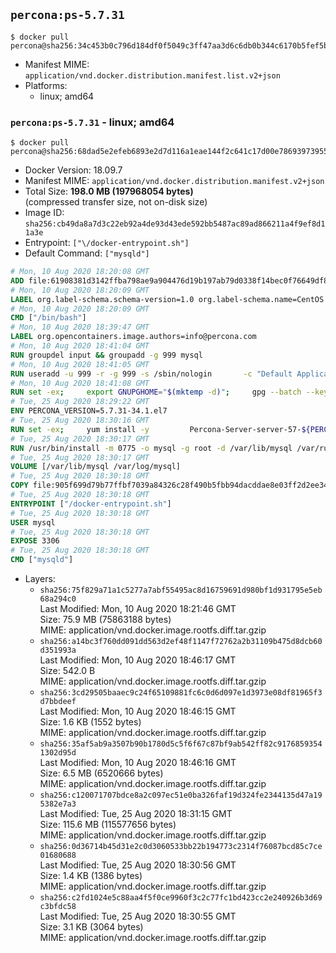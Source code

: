 ## `percona:ps-5.7.31`

```console
$ docker pull percona@sha256:34c453b0c796d184df0f5049c3ff47aa3d6c6db0b344c6170b5fef5bfb615ea2
```

-	Manifest MIME: `application/vnd.docker.distribution.manifest.list.v2+json`
-	Platforms:
	-	linux; amd64

### `percona:ps-5.7.31` - linux; amd64

```console
$ docker pull percona@sha256:68dad5e2efeb6893e2d7d116a1eae144f2c641c17d00e7869397395590c91651
```

-	Docker Version: 18.09.7
-	Manifest MIME: `application/vnd.docker.distribution.manifest.v2+json`
-	Total Size: **198.0 MB (197968054 bytes)**  
	(compressed transfer size, not on-disk size)
-	Image ID: `sha256:cb49da8a7d3c22eb92a4de93d43ede592bb5487ac89ad866211a4f9ef8d11a3e`
-	Entrypoint: `["\/docker-entrypoint.sh"]`
-	Default Command: `["mysqld"]`

```dockerfile
# Mon, 10 Aug 2020 18:20:08 GMT
ADD file:61908381d3142ffba798ae9a904476d19b197ab79d0338f14bec0f76649df8d4 in / 
# Mon, 10 Aug 2020 18:20:09 GMT
LABEL org.label-schema.schema-version=1.0 org.label-schema.name=CentOS Base Image org.label-schema.vendor=CentOS org.label-schema.license=GPLv2 org.label-schema.build-date=20200809 org.opencontainers.image.title=CentOS Base Image org.opencontainers.image.vendor=CentOS org.opencontainers.image.licenses=GPL-2.0-only org.opencontainers.image.created=2020-08-09 00:00:00+01:00
# Mon, 10 Aug 2020 18:20:09 GMT
CMD ["/bin/bash"]
# Mon, 10 Aug 2020 18:39:47 GMT
LABEL org.opencontainers.image.authors=info@percona.com
# Mon, 10 Aug 2020 18:41:04 GMT
RUN groupdel input && groupadd -g 999 mysql
# Mon, 10 Aug 2020 18:41:05 GMT
RUN useradd -u 999 -r -g 999 -s /sbin/nologin 		-c "Default Application User" mysql
# Mon, 10 Aug 2020 18:41:08 GMT
RUN set -ex;     export GNUPGHOME="$(mktemp -d)";     gpg --batch --keyserver ha.pool.sks-keyservers.net --recv-keys 430BDF5C56E7C94E848EE60C1C4CBDCDCD2EFD2A;     gpg --batch --export --armor 430BDF5C56E7C94E848EE60C1C4CBDCDCD2EFD2A > ${GNUPGHOME}/RPM-GPG-KEY-Percona;     rpmkeys --import ${GNUPGHOME}/RPM-GPG-KEY-Percona /etc/pki/rpm-gpg/RPM-GPG-KEY-CentOS-7;     curl -Lf -o /tmp/percona-release.rpm https://repo.percona.com/yum/percona-release-latest.noarch.rpm;     rpmkeys --checksig /tmp/percona-release.rpm;     yum install -y /tmp/percona-release.rpm;     rm -rf "$GNUPGHOME" /tmp/percona-release.rpm;     rpm --import /etc/pki/rpm-gpg/PERCONA-PACKAGING-KEY;     percona-release disable all;     percona-release enable original release
# Tue, 25 Aug 2020 18:29:22 GMT
ENV PERCONA_VERSION=5.7.31-34.1.el7
# Tue, 25 Aug 2020 18:30:16 GMT
RUN set -ex;     yum install -y         Percona-Server-server-57-${PERCONA_VERSION}         Percona-Server-devel-57-${PERCONA_VERSION}         Percona-Server-tokudb-57-${PERCONA_VERSION}         Percona-Server-rocksdb-57-${PERCONA_VERSION}         jemalloc         openssl         which         policycoreutils;         yum clean all;     rm -rf /var/cache/yum /var/lib/mysql
# Tue, 25 Aug 2020 18:30:17 GMT
RUN /usr/bin/install -m 0775 -o mysql -g root -d /var/lib/mysql /var/run/mysqld /docker-entrypoint-initdb.d 	&& find /etc/percona-server.cnf /etc/percona-server.conf.d /etc/my.cnf.d -name '*.cnf' -print0 		| xargs -0 grep -lZE '^(bind-address|log|user)' 		| xargs -rt -0 sed -Ei 's/^(bind-address|log|user)/#&/' 	&& printf '[mysqld]\nskip-host-cache\nskip-name-resolve\n' > /etc/my.cnf.d/docker.cnf 	&& /usr/bin/install -m 0664 -o mysql -g root /dev/null /etc/sysconfig/mysql 	&& echo "LD_PRELOAD=/usr/lib64/libjemalloc.so.1" >> /etc/sysconfig/mysql 	&& echo "THP_SETTING=never" >> /etc/sysconfig/mysql 	&& ln -s /etc/my.cnf.d /etc/mysql 	&& chown -R mysql:root /etc/percona-server.cnf /etc/percona-server.conf.d /etc/my.cnf.d 	&& chmod -R ug+rwX /etc/percona-server.cnf /etc/percona-server.conf.d /etc/my.cnf.d
# Tue, 25 Aug 2020 18:30:17 GMT
VOLUME [/var/lib/mysql /var/log/mysql]
# Tue, 25 Aug 2020 18:30:18 GMT
COPY file:905f699d79b77ffbf7039a84326c28f490b5fbb94dacddae8e03ff2d2ee34360 in /docker-entrypoint.sh 
# Tue, 25 Aug 2020 18:30:18 GMT
ENTRYPOINT ["/docker-entrypoint.sh"]
# Tue, 25 Aug 2020 18:30:18 GMT
USER mysql
# Tue, 25 Aug 2020 18:30:18 GMT
EXPOSE 3306
# Tue, 25 Aug 2020 18:30:18 GMT
CMD ["mysqld"]
```

-	Layers:
	-	`sha256:75f829a71a1c5277a7abf55495ac8d16759691d980bf1d931795e5eb68a294c0`  
		Last Modified: Mon, 10 Aug 2020 18:21:46 GMT  
		Size: 75.9 MB (75863188 bytes)  
		MIME: application/vnd.docker.image.rootfs.diff.tar.gzip
	-	`sha256:a14bc3f760dd091dd563d2ef48f1147f72762a2b31109b475d8dcb60d351993a`  
		Last Modified: Mon, 10 Aug 2020 18:46:17 GMT  
		Size: 542.0 B  
		MIME: application/vnd.docker.image.rootfs.diff.tar.gzip
	-	`sha256:3cd29505baaec9c24f65109881fc6c0d6d097e1d3973e08df81965f3d7bbdeef`  
		Last Modified: Mon, 10 Aug 2020 18:46:15 GMT  
		Size: 1.6 KB (1552 bytes)  
		MIME: application/vnd.docker.image.rootfs.diff.tar.gzip
	-	`sha256:35af5ab9a3507b90b1780d5c5f6f67c87bf9ab542ff82c91768593541302d95d`  
		Last Modified: Mon, 10 Aug 2020 18:46:16 GMT  
		Size: 6.5 MB (6520666 bytes)  
		MIME: application/vnd.docker.image.rootfs.diff.tar.gzip
	-	`sha256:c120071707bdce8a2c097ec51e0ba326faf19d324fe2344135d47a195382e7a3`  
		Last Modified: Tue, 25 Aug 2020 18:31:15 GMT  
		Size: 115.6 MB (115577656 bytes)  
		MIME: application/vnd.docker.image.rootfs.diff.tar.gzip
	-	`sha256:0d36714b45d31e2c0d3060533bb22b194773c2314f76087bcd85c7ce01680688`  
		Last Modified: Tue, 25 Aug 2020 18:30:56 GMT  
		Size: 1.4 KB (1386 bytes)  
		MIME: application/vnd.docker.image.rootfs.diff.tar.gzip
	-	`sha256:c2fd1024e5c88aa4f5f0ce9960f3c2c77fc1bd423cc2e240926b3d69c3bfdc58`  
		Last Modified: Tue, 25 Aug 2020 18:30:55 GMT  
		Size: 3.1 KB (3064 bytes)  
		MIME: application/vnd.docker.image.rootfs.diff.tar.gzip
